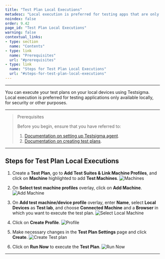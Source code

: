 ```yaml
---
title: "Test Plan Local Executions"
metadesc: "Local execution is preferred for testing apps that are only available locally, for security purposes. How to perform test plan executions on local devices in Testsigma."
noindex: false
order: 9.42
page_id: "Test Plan Local Executions"
warning: false
contextual_links:
- type: section
  name: "Contents" 
- type: link
  name: "Prerequisites"
  url: "#prerequisites"
- type: link
  name: "Steps for Test Plan Local Executions"
  url: "#steps-for-test-plan-local-executions"
---
```



---

You can execute your test plans on your local devices using Testsigma. Local execution is preferred for testing applications only available locally, for security or other purposes.

---

> <p id="prerequisites">Prerequisites</p>
>
> Before you begin, ensure that you have referred to:
> 1. [Documentation on setting up Testsigma agent](https://testsigma.com/docs/agent/setup-on-windows-mac-linux/).
> 2. [Documentation on creating test plans](https://testsigma.com/docs/test-management/test-plans/overview/#steps-to-create-a-test-plan).


---

## **Steps for Test Plan Local Executions**


1. Create a **Test Plan**, go to **Add Test Suites & Link Machine Profiles**, and click on **Machine** highlighted to add **Test Machines**.
![Machines](https://s3.amazonaws.com/static-docs.testsigma.com/new_images/projects/applications/tpleatm.png)



2. On **Select test machine profiles** overlay, click on **Add Machine**. 
![Add Machine](https://s3.amazonaws.com/static-docs.testsigma.com/new_images/projects/applications/tpleamac.png)



3. On **Add test machine/device profile** overlay, enter **Name**, select **Local Devices** as **Test lab**, and choose **Connected Machine** and a **Browser** in which you want to execute the test plan. 
![Select Local Machine](https://s3.amazonaws.com/static-docs.testsigma.com/new_images/projects/applications/tplesmptmad.png)



4. Click on **Create Profile**.
![Profile](https://s3.amazonaws.com/static-docs.testsigma.com/new_images/projects/applications/tplecprofile.png)



5. Make necessary changes in the **Test Plan Settings** page and click **Create**.
![Create Test plan](https://s3.amazonaws.com/static-docs.testsigma.com/new_images/projects/applications/tplecoc.png)



6. Click on **Run Now** to execute the **Test Plan**.
![Run Now](https://s3.amazonaws.com/static-docs.testsigma.com/new_images/projects/applications/tpleexe.png)


---